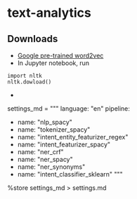 # text-analytics

## Downloads
- [Google pre-trained word2vec](https://drive.google.com/file/d/0B7XkCwpI5KDYNlNUTTlSS21pQmM/edit)
- In Jupyter notebook, run
```
import nltk
nltk.dowload()
```
- 

settings_md = """
language: "en"
pipeline:
- name: "nlp_spacy"
- name: "tokenizer_spacy"
- name: "intent_entity_featurizer_regex"
- name: "intent_featurizer_spacy"
- name: "ner_crf"
- name: "ner_spacy"
- name: "ner_synonyms"
- name: "intent_classifier_sklearn"
"""

%store settings_md > settings.md
